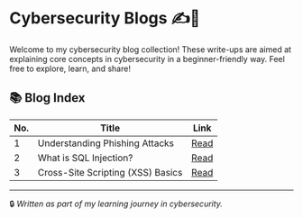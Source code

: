 # Cybersecurity Blogs ✍️🔐

Welcome to my cybersecurity blog collection! These write-ups are aimed at explaining core concepts in cybersecurity in a beginner-friendly way. Feel free to explore, learn, and share!

## 📚 Blog Index

| No. | Title | Link |
|-----|-------|------|
| 1 | Understanding Phishing Attacks | [Read](blogs/phishing-attacks.md) |
| 2 | What is SQL Injection? | [Read](blogs/sql-injection.md) |
| 3 | Cross-Site Scripting (XSS) Basics | [Read](blogs/xss-basics.md) |

---

🔒 *Written as part of my learning journey in cybersecurity.*

